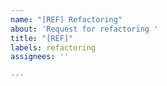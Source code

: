 ```yaml
---
name: "[REF] Refactoring"
about: 'Request for refactoring '
title: "[REF]"
labels: refactoring
assignees: ''

---
```



